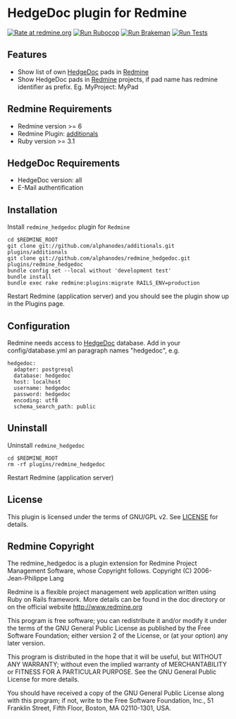 # HedgeDoc plugin for Redmine

[![Rate at redmine.org](https://img.shields.io/badge/rate%20at-redmine.org-blue.svg?style=fla)](https://www.redmine.org/plugins/redmine_hedgedoc) [![Run Rubocop](https://github.com/AlphaNodes/redmine_hedgedoc/workflows/Run%20Rubocop/badge.svg)](https://github.com/AlphaNodes/redmine_hedgedoc/actions/workflows/rubocop.yml) [![Run Brakeman](https://github.com/AlphaNodes/redmine_hedgedoc/workflows/Run%20Brakeman/badge.svg)](https://github.com/AlphaNodes/redmine_hedgedoc/actions/workflows/brakeman.yml) [![Run Tests](https://github.com/AlphaNodes/redmine_hedgedoc/workflows/Tests/badge.svg)](https://github.com/AlphaNodes/redmine_hedgedoc/actions/workflows/tests.yml)

## Features

* Show list of own [HedgeDoc](https://hedgedoc.org/) pads in [Redmine](https://www.redmine.org/)
* Show HedgeDoc pads in [Redmine](https://www.redmine.org/) projects, if pad name has redmine identifier as prefix. Eg. MyProject: MyPad

## Redmine Requirements

* Redmine version >= 6
* Redmine Plugin: [additionals](https://github.com/alphanodes/additionals)
* Ruby version >= 3.1

## HedgeDoc Requirements

* HedgeDoc version: all
* E-Mail authentification

## Installation

Install ``redmine_hedgedoc`` plugin for `Redmine`

    cd $REDMINE_ROOT
    git clone git://github.com/alphanodes/additionals.git plugins/additionals
    git clone git://github.com/alphanodes/redmine_hedgedoc.git plugins/redmine_hedgedoc
    bundle config set --local without 'development test'
    bundle install
    bundle exec rake redmine:plugins:migrate RAILS_ENV=production

Restart Redmine (application server) and you should see the plugin show up in the Plugins page.

## Configuration

Redmine needs access to [HedgeDoc](https://hedgedoc.org/) database. Add in your config/database.yml an paragraph names "hedgedoc", e.g.

    hedgedoc:
      adapter: postgresql
      database: hedgedoc
      host: localhost
      username: hedgedoc
      password: hedgedoc
      encoding: utf8
      schema_search_path: public

## Uninstall

Uninstall ``redmine_hedgedoc``

    cd $REDMINE_ROOT
    rm -rf plugins/redmine_hedgedoc

Restart Redmine (application server)

## License

This plugin is licensed under the terms of GNU/GPL v2.
See [LICENSE](LICENSE) for details.

## Redmine Copyright

The redmine_hedgedoc is a plugin extension for Redmine Project Management Software, whose Copyright follows.
Copyright (C) 2006-  Jean-Philippe Lang

Redmine is a flexible project management web application written using Ruby on Rails framework.
More details can be found in the doc directory or on the official website <http://www.redmine.org>

This program is free software; you can redistribute it and/or modify it under the terms of the GNU General Public License as published by the Free Software Foundation; either version 2 of the License, or (at your option) any later version.

This program is distributed in the hope that it will be useful, but WITHOUT ANY WARRANTY; without even the implied warranty of
MERCHANTABILITY or FITNESS FOR A PARTICULAR PURPOSE.  See the GNU General Public License for more details.

You should have received a copy of the GNU General Public License along with this program; if not, write to the Free Software Foundation, Inc., 51 Franklin Street, Fifth Floor, Boston, MA  02110-1301, USA.
